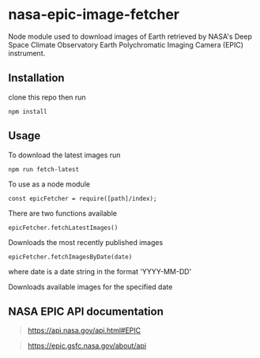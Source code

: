 # nasa-epic-image-fetcher

Node module used to download images of Earth retrieved by NASA's 
Deep Space Climate Observatory
Earth Polychromatic Imaging Camera (EPIC) instrument.

## Installation
clone this repo then run

`npm install`

## Usage

To download the latest images run

`npm run fetch-latest`

To use as a node module

`const epicFetcher = require([path]/index);`

There are two functions available

`epicFetcher.fetchLatestImages()`

Downloads the most recently published images

`epicFetcher.fetchImagesByDate(date)`

where date is a date string in the format 'YYYY-MM-DD'

Downloads available images for the specified date

## NASA EPIC API documentation

> https://api.nasa.gov/api.html#EPIC

> https://epic.gsfc.nasa.gov/about/api

